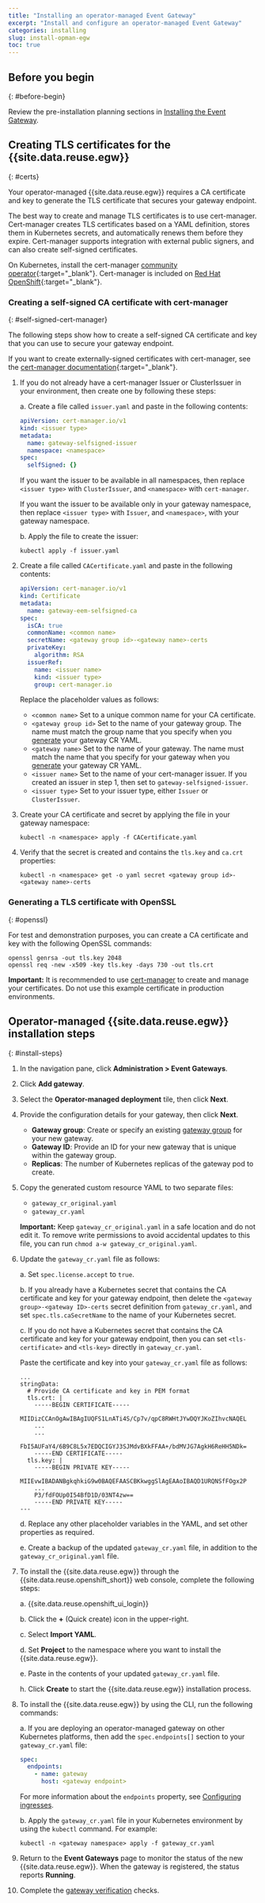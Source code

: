 ```yaml
---
title: "Installing an operator-managed Event Gateway"
excerpt: "Install and configure an operator-managed Event Gateway"
categories: installing
slug: install-opman-egw
toc: true
---
```


## Before you begin
{: #before-begin}

Review the pre-installation planning sections in [Installing the Event Gateway](../install-gateway).

## Creating TLS certificates for the {{site.data.reuse.egw}}
{: #certs}

Your operator-managed {{site.data.reuse.egw}} requires a CA certificate and key to generate the TLS certificate that secures your gateway endpoint.

The best way to create and manage TLS certificates is to use cert-manager. Cert-manager creates TLS certificates based on a YAML definition, stores them in Kubernetes secrets, and automatically renews them before they expire. Cert-manager supports integration with external public signers, and can also create self-signed certificates.

On Kubernetes, install the cert-manager [community operator](https://cert-manager.io/docs/){:target="_blank"}. Cert-manager is included on [Red Hat OpenShift](https://docs.redhat.com/en/documentation/openshift_container_platform/4.19/html/security_and_compliance/cert-manager-operator-for-red-hat-openshift#cert-manager-securing-routes){:target="_blank"}. 


### Creating a self-signed CA certificate with cert-manager
{: #self-signed-cert-manager}

The following steps show how to create a self-signed CA certificate and key that you can use to secure your gateway endpoint.

If you want to create externally-signed certificates with cert-manager, see the [cert-manager documentation](https://cert-manager.io/docs){:target="_blank"}.

1. If you do not already have a cert-manager Issuer or ClusterIssuer in your environment, then create one by following these steps:

   a. Create a file called `issuer.yaml` and paste in the following contents:

   ```yaml
   apiVersion: cert-manager.io/v1
   kind: <issuer type>
   metadata:
     name: gateway-selfsigned-issuer
     namespace: <namespace>
   spec:
     selfSigned: {}
   ```
   
   If you want the issuer to be available in all namespaces, then replace `<issuer type>` with `ClusterIssuer`, and `<namespace>` with `cert-manager`. 
   
   If you want the issuer to be available only in your gateway namespace, then replace `<issuer type>` with `Issuer`, and `<namespace>`, with your gateway namespace.

   b. Apply the file to create the issuer:

   ```shell
   kubectl apply -f issuer.yaml
   ```

2. Create a file called `CACertificate.yaml` and paste in the following contents:

   ```yaml
   apiVersion: cert-manager.io/v1
   kind: Certificate
   metadata:
     name: gateway-eem-selfsigned-ca
   spec:
     isCA: true
     commonName: <common name>
     secretName: <gateway group id>-<gateway name>-certs
     privateKey:
       algorithm: RSA
     issuerRef:
       name: <issuer name>
       kind: <issuer type>
       group: cert-manager.io
   ```

   Replace the placeholder values as follows:

   - `<common name>` Set to a unique common name for your CA certificate.
   - `<gateway group id>` Set to the name of your gateway group. The name must match the group name that you specify when you [generate](#install-steps) your gateway CR YAML.
   - `<gateway name>` Set to the name of your gateway. The name must match the name that you specify for your gateway when you [generate](#install-steps) your gateway CR YAML.
   - `<issuer name>` Set to the name of your cert-manager issuer. If you created an issuer in step 1, then set to `gateway-selfsigned-issuer`.
   - `<issuer type>` Set to your issuer type, either `Issuer` or `ClusterIssuer`.

3. Create your CA certificate and secret by applying the file in your gateway namespace:

   ```shell
   kubectl -n <namespace> apply -f CACertificate.yaml
   ```

4. Verify that the secret is created and contains the `tls.key` and `ca.crt` properties:

   ```shell
   kubectl -n <namespace> get -o yaml secret <gateway group id>-<gateway name>-certs
   ```

### Generating a TLS certificate with OpenSSL
{: #openssl}

For test and demonstration purposes, you can create a CA certificate and key with the following OpenSSL commands:

```
openssl genrsa -out tls.key 2048
openssl req -new -x509 -key tls.key -days 730 -out tls.crt
```

**Important:** It is recommended to use [cert-manager](#self-signed-cert-manager) to create and manage your certificates. Do not use this example certificate in production environments.



## Operator-managed {{site.data.reuse.egw}} installation steps
{: #install-steps}

1. In the navigation pane, click **Administration > Event Gateways**.
2. Click **Add gateway**.
3. Select the **Operator-managed deployment** tile, then click **Next**.
4. Provide the configuration details for your gateway, then click **Next**. 

   - **Gateway group**: Create or specify an existing [gateway group](../../about/key-concepts#gateway-group) for your new gateway.
   - **Gateway ID**: Provide an ID for your new gateway that is unique within the gateway group.
   - **Replicas**: The number of Kubernetes replicas of the gateway pod to create.

5. Copy the generated custom resource YAML to two separate files:
    - `gateway_cr_original.yaml`
    - `gateway_cr.yaml`

    **Important:** Keep `gateway_cr_original.yaml` in a safe location and do not edit it. To remove write permissions to avoid accidental updates to this file, you can run `chmod a-w gateway_cr_original.yaml`.

7. Update the `gateway_cr.yaml` file as follows:

   a. Set `spec.license.accept` to `true`.

   b. If you already have a Kubernetes secret that contains the CA certificate and key for your gateway endpoint, then delete the `<gateway group>-<gateway ID>-certs` secret definition from `gateway_cr.yaml`, and set `spec.tls.caSecretName` to the name of your Kubernetes secret. 
   
   c. If you do not have a Kubernetes secret that contains the CA certificate and key for your gateway endpoint, then you can set `<tls-certificate>` and `<tls-key>` directly in `gateway_cr.yaml`.

   Paste the certificate and key into your `gateway_cr.yaml` file as follows:

   ```
   ...
   stringData:
     # Provide CA certificate and key in PEM format
     tls.crt: |
       -----BEGIN CERTIFICATE-----
       MIIDizCCAnOgAwIBAgIUQFS1LnATi4S/Cp7v/qpC8RWHtJYwDQYJKoZIhvcNAQEL
       ...
       ...
       FbI5AUFaY4/6B9C8L5x7EDQCIGYJ3SJMdvBXkFFAA+/bdMVJG7AgkH6ReHH5NDk=
       -----END CERTIFICATE-----
     tls.key: |
       -----BEGIN PRIVATE KEY-----
       MIIEvwIBADANBgkqhkiG9w0BAQEFAASCBKkwggSlAgEAAoIBAQD1URQNSfFOgx2P
       ...
       P3/fdFOUp0I54BfD1D/03NT4zw==
       -----END PRIVATE KEY-----
   ---
   ```

   d. Replace any other placeholder variables in the YAML, and set other properties as required.

   e. Create a backup of the updated `gateway_cr.yaml` file, in addition to the `gateway_cr_original.yaml` file.

7. To install the {{site.data.reuse.egw}} through the {{site.data.reuse.openshift_short}} web console, complete the following steps:

      a. {{site.data.reuse.openshift_ui_login}}

      b. Click the **+** (Quick create) icon in the upper-right.

      c. Select **Import YAML**.

      d. Set **Project** to the namespace where you want to install the {{site.data.reuse.egw}}.

      e. Paste in the contents of your updated `gateway_cr.yaml` file. 

      h. Click **Create** to start the {{site.data.reuse.egw}} installation process.

8. To install the {{site.data.reuse.egw}} by using the CLI, run the following commands:

   a. If you are deploying an operator-managed gateway on other Kubernetes platforms, then add the `spec.endpoints[]` section to your `gateway_cr.yaml` file:

   ```yaml
   spec:
     endpoints:
       - name: gateway
         host: <gateway endpoint>
   ```
   
   For more information about the `endpoints` property, see [Configuring ingresses](../configuring#configuring-ingress).

   b. Apply the `gateway_cr.yaml` file in your Kubernetes environment by using the `kubectl` command. For example:

   ```shell
   kubectl -n <gateway namespace> apply -f gateway_cr.yaml
   ```  

9. Return to the **Event Gateways** page to monitor the status of the new {{site.data.reuse.egw}}. When the gateway is registered, the status reports **Running**.

10. Complete the [gateway verification](../install-gateway#verify-gateway) checks.